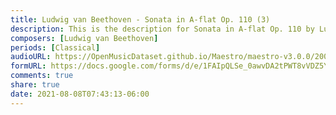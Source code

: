 ```yaml
---
title: Ludwig van Beethoven - Sonata in A-flat Op. 110 (3)
description: This is the description for Sonata in A-flat Op. 110 by Ludwig van Beethoven
composers: [Ludwig van Beethoven]
periods: [Classical]
audioURL: https://OpenMusicDataset.github.io/Maestro/maestro-v3.0.0/2009/MIDI-Unprocessed_21_R1_2009_01-03_ORIG_MID--AUDIO_21_R1_2009_21_R1_2009_01_WAV.midi
formURL: https://docs.google.com/forms/d/e/1FAIpQLSe_0awvDA2tPWT8vVDZ5YFFUnbNx2jyyPc4R96-CprlDINVUg/viewform
comments: true
share: true
date: 2021-08-08T07:43:13-06:00
---
```


